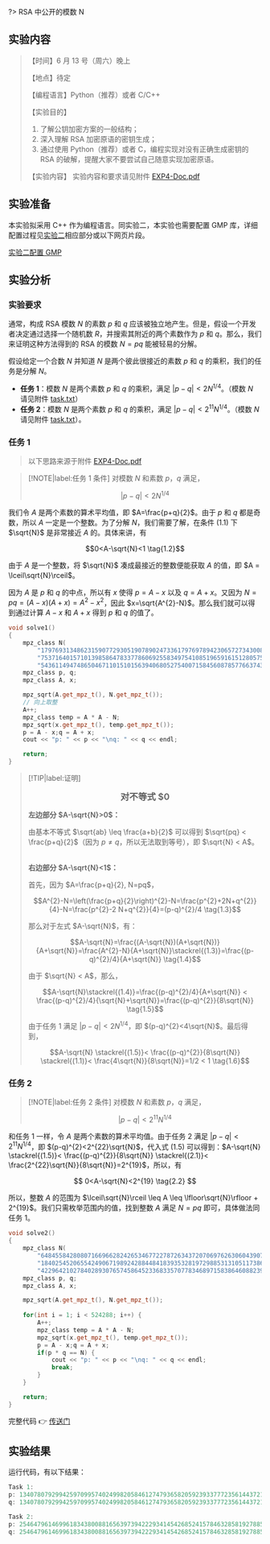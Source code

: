 ?> RSA 中公开的模数 N

## 实验内容

> 【时间】6 月 13 号（周六）晚上
> 
> 【地点】待定
> 
> 【编程语言】Python（推荐）或者 C/C++
>
> 【实验目的】
> 1. 了解公钥加密方案的一般结构；
> 2. 深入理解 RSA 加密原语的密钥生成；
> 3. 通过使用 Python（推荐）或者 C，编程实现对没有正确生成密钥的 RSA 的破解，提醒大家不要尝试自己随意实现加密原语。
>
> 【实验内容】
> 实验内容和要求请见附件 [EXP4-Doc.pdf](course/cryptography/lab-4-EXP4-Doc.pdf ':ignore')

## 实验准备

本实验拟采用 C++ 作为编程语言。同实验二，本实验也需要配置 GMP 库，详细配置过程见[实验二](course/cryptography/lab-2?id=windows-下配置-gmp)相应部分或以下网页片段。

[实验二配置 GMP](https://jingqinglin.github.io/Blog/#/course/cryptography/gmp-config ':include :type=iframe width=100% height=600px')

## 实验分析

### 实验要求

通常，构成 RSA 模数 $N$ 的素数 $p$ 和 $q$ 应该被独立地产生。但是，假设一个开发者决定通过选择一个随机数 $R$，并搜索其附近的两个素数作为 $p$ 和 $q$。那么，我们来证明这种方法得到的  RSA  的模数 $N = pq$ 能被轻易的分解。

假设给定一个合数 $N$ 并知道 $N$ 是两个彼此很接近的素数 $p$ 和 $q$ 的乘积，我们的任务是分解 $N$。

- **任务 1**：模数 $N$ 是两个素数 $p$ 和 $q$ 的乘积，满足 $|p-q|<2 N^{1/4}$。（模数 $N$ 请见附件 [task.txt](course/cryptography/lab-4-task.txt ':ignore')）
- **任务 2**：模数 $N$ 是两个素数 $p$ 和 $q$ 的乘积，满足 $|p-q|<2^{11} N^{1/4}$。（模数 $N$ 请见附件 [task.txt](course/cryptography/lab-4-task.txt ':ignore')）。

### 任务 1

> 以下思路来源于附件 [EXP4-Doc.pdf](course/cryptography/lab-4-EXP4-Doc.pdf ':ignore')

> [!NOTE|label:任务 1 条件]
> 对模数 $N$ 和素数 $p$，$q$ 满足，
>
> $$|p-q|<2N^{1/4} \tag{1.1}$$

我们令 $A$ 是两个素数的算术平均值，即 $A=\frac{p+q}{2}$。由于 $p$ 和 $q$ 都是奇数，所以 $A$ 一定是一个整数。为了分解 $N$，我们需要了解，在条件 $(1.1)$ 下 $\sqrt{N}$ 是非常接近 $A$ 的。具体来讲，有

$$0<A-\sqrt{N}<1 \tag{1.2}$$

由于 $A$ 是一个整数，将 $\sqrt{N}$ 凑成最接近的整数便能获取 $A$ 的值，即 $A = \lceil\sqrt{N}\rceil$。

因为 $A$ 是 $p$ 和 $q$ 的中点，所以有 $x$ 使得 $p=A-x$ 以及 $q=A+x$。又因为 $N=pq=(A-x)(A+x)=A^{2}-x^{2}$，因此 $x=\sqrt{A^{2}-N}$。那么我们就可以得到通过计算 $A-x$ 和 $A+x$ 得到 $p$ 和 $q$ 的值了。

```cpp
void solve1()
{
    mpz_class N(
        "17976931348623159077293051907890247336179769789423065727343008115773267580550562068698537944921298295958550138"
        "75371640157101398586478337786069255834975410851965916151280575759407526350074759352887108236499499407718956170"
        "54361149474865046711015101563940680527540071584560878577663743040086340742855278549092581");
    mpz_class p, q;
    mpz_class A, x;

    mpz_sqrt(A.get_mpz_t(), N.get_mpz_t());
    // 向上取整
    A++;
    mpz_class temp = A * A - N;
    mpz_sqrt(x.get_mpz_t(), temp.get_mpz_t());
    p = A - x;q = A + x;
    cout << "p: " << p << "\nq: " << q << endl;

    return;
}
```

> [!TIP|label:证明]
> <center><span style="font-size: 1.1rem;font-weight: 600;">对不等式 $0<A-\sqrt{N}<1$ 的证明</span></center>
>
> <span style="font-weight: 600;">左边部分 $A-\sqrt{N}>0$：</span>
>
> 由基本不等式 $\sqrt{ab} \leq \frac{a+b}{2}$ 可以得到 $\sqrt{pq} < \frac{p+q}{2}$（因为 $p \not= q$，所以无法取到等号），即 $\sqrt{N} < A$。
>
> <br>
> <span style="font-weight: 600;">右边部分 $A-\sqrt{N}<1$：</span>
>
> 首先，因为 $A=\frac{p+q}{2}, N=pq$，
>
> $$A^{2}-N=\left(\frac{p+q}{2}\right)^{2}-N=\frac{p^{2}+2N+q^{2}}{4}-N=\frac{p^{2}-2 N+q^{2}}{4}=(p-q)^{2}/4 \tag{1.3}$$
>
> 那么对于左式 $A-\sqrt{N}$，有：
>
> $$A-\sqrt{N}=\frac{(A-\sqrt{N})(A+\sqrt{N})}{A+\sqrt{N}}=\frac{A^{2}-N}{A+\sqrt{N}}\stackrel{(1.3)}=\frac{(p-q)^{2}/4}{A+\sqrt{N}} \tag{1.4}$$
>
> 由于 $\sqrt{N} < A$，那么，
>
> $$A-\sqrt{N}\stackrel{(1.4)}=\frac{(p-q)^{2}/4}{A+\sqrt{N}} < \frac{(p-q)^{2}/4}{\sqrt{N}+\sqrt{N}}=\frac{(p-q)^{2}}{8\sqrt{N}} \tag{1.5}$$
>
> 由于任务 1 满足 $|p-q|<2N^{1/4}$，即 $(p-q)^{2}<4\sqrt{N}$。最后得到，
> 
> $$A-\sqrt{N} \stackrel{(1.5)}< \frac{(p-q)^{2}}{8\sqrt{N}} \stackrel{(1.1)}< \frac{4\sqrt{N}}{8\sqrt{N}}=1/2 < 1 \tag{1.6}$$

### 任务 2

> [!NOTE|label:任务 2 条件]
> 对模数 $N$ 和素数 $p$，$q$ 满足，
>
> $$|p-q|<2^{11}N^{1/4} \tag{2.1}$$

和任务 1 一样，令 $A$ 是两个素数的算术平均值。由于任务 2 满足 $|p-q|<2^{11}N^{1/4}$，即 $(p-q)^{2}<2^{22}\sqrt{N}$，代入式 $(1.5)$ 可以得到：$A-\sqrt{N} \stackrel{(1.5)}< \frac{(p-q)^{2}}{8\sqrt{N}} \stackrel{(2.1)}< \frac{2^{22}\sqrt{N}}{8\sqrt{N}}=2^{19}$，所以，有

$$
0<A-\sqrt{N}<2^{19} \tag{2.2}
$$

所以，整数 $A$ 的范围为 $\lceil\sqrt{N}\rceil \leq A \leq \lfloor\sqrt{N}\rfloor + 2^{19}$。我们只需枚举范围内的值，找到整数 $A$ 满足 $N=pq$ 即可，具体做法同任务 1。

```cpp
void solve2()
{
    mpz_class N(
        "64845584280807166966282426534677227872634372070697626306043907037879730861808111646271401527606141756919558732"
        "18402545206554249067198924288448418393532819729885313105117386489659625828215025049902644521008852816733037111"
        "42296421027840289307657458645233683357077834689715838646088239640236866252211790085787877");
    mpz_class p, q;
    mpz_class A, x;

    mpz_sqrt(A.get_mpz_t(), N.get_mpz_t());
    
    for(int i = 1; i < 524288; i++) {
        A++;
        mpz_class temp = A * A - N;
        mpz_sqrt(x.get_mpz_t(), temp.get_mpz_t());
        p = A - x;q = A + x;
        if(p * q == N) {
            cout << "p: " << p << "\nq: " << q << endl;
            break;
        }
    }

    return;
}
```

完整代码 👉 [传送门](course/cryptography/lab-4-solution ':target=_blank')

## 实验结果

运行代码，有以下结果：

```cpp
Task 1:
p: 13407807929942597099574024998205846127479365820592393377723561443721764030073662768891111614362326998675040546094339320838419523375986027530441562135724301
q: 13407807929942597099574024998205846127479365820592393377723561443721764030073778560980348930557750569660049234002192590823085163940025485114449475265364281

Task 2:
p: 25464796146996183438008816563973942229341454268524157846328581927885777969985222835143851073249573454107384461557193173304497244814071505790566593206419759
q: 25464796146996183438008816563973942229341454268524157846328581927885777970106398054491246526970814167632563509541784734741871379856682354747718346471375403
```
